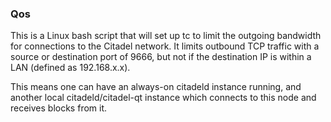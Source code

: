 ### Qos ###

This is a Linux bash script that will set up tc to limit the outgoing bandwidth for connections to the Citadel network. It limits outbound TCP traffic with a source or destination port of 9666, but not if the destination IP is within a LAN (defined as 192.168.x.x).

This means one can have an always-on citadeld instance running, and another local citadeld/citadel-qt instance which connects to this node and receives blocks from it.
